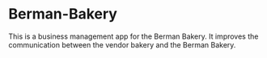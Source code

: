 # Berman-Bakery
This is a business management app for the Berman Bakery. It improves the communication between the vendor bakery and the Berman Bakery.
